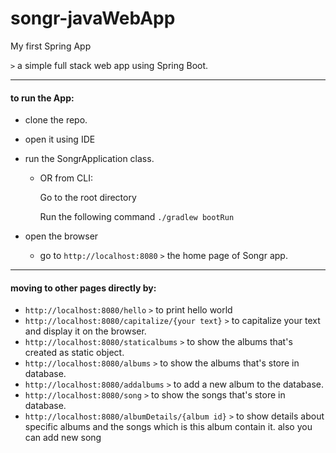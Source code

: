 # songr-javaWebApp

My first Spring App

`>` a simple full stack web app using Spring Boot.

___________________

#### to run the App:

* clone the repo.
* open it using IDE
* run the SongrApplication class.
  * OR from CLI:
  
    Go to the root directory
  
    Run the following command `./gradlew bootRun`


* open the browser
  * go to `http://localhost:8080` `>` the home page of Songr app.

------

#### moving to other pages directly by:

* `http://localhost:8080/hello` `>` to print hello world
* `http://localhost:8080/capitalize/{your text}` `>` to capitalize your text and display it on the browser.
* `http://localhost:8080/staticalbums` `>` to show the albums that's created as static object.
* `http://localhost:8080/albums` `>` to show the albums that's store in database.
* `http://localhost:8080/addalbums` `>` to add a new album to the database.
* `http://localhost:8080/song` `>` to show the songs that's store in database.
* `http://localhost:8080/albumDetails/{album id}` `>` to show details about specific albums and the songs which is this album contain it. also you can add new song 



